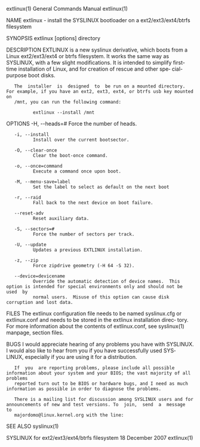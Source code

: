 extlinux(1)                                                   General Commands Manual                                                  extlinux(1)

NAME
       extlinux - install the SYSLINUX bootloader on a ext2/ext3/ext4/btrfs filesystem

SYNOPSIS
       extlinux [options] directory

DESCRIPTION
       EXTLINUX  is  a  new  syslinux derivative, which boots from a Linux ext2/ext3/ext4 or btrfs filesystem.  It works the same way as SYSLINUX,
       with a few slight modifications.  It is intended to simplify first-time installation of Linux, and for creation of rescue  and  other  spe‐
       cial-purpose boot disks.

       The  installer  is  designed  to  be run on a mounted directory.  For example, if you have an ext2, ext3, ext4, or btrfs usb key mounted on
       /mnt, you can run the following command:

              extlinux --install /mnt

OPTIONS
       -H, --heads=#
              Force the number of heads.

       -i, --install
              Install over the current bootsector.

       -O, --clear-once
              Clear the boot-once command.

       -o, --once=command
              Execute a command once upon boot.

       -M, --menu-save=label
              Set the label to select as default on the next boot

       -r, --raid
              Fall back to the next device on boot failure.

       --reset-adv
              Reset auxiliary data.

       -S, --sectors=#
              Force the number of sectors per track.

       -U, --update
              Updates a previous EXTLINUX installation.

       -z, --zip
              Force zipdrive geometry (-H 64 -S 32).

       --device=devicename
              Override the automatic detection of device names.  This option is intended for special environments only and should not be  used  by
              normal users.  Misuse of this option can cause disk corruption and lost data.

FILES
       The  extlinux configuration file needs to be named syslinux.cfg or extlinux.conf and needs to be stored in the extlinux installation direc‐
       tory. For more information about the contents of extlinux.conf, see syslinux(1) manpage, section files.

BUGS
       I would appreciate hearing of any problems you have with SYSLINUX.  I would also like to hear from you if you have successfully  used  SYS‐
       LINUX, especially if you are using it for a distribution.

       If  you  are reporting problems, please include all possible information about your system and your BIOS; the vast majority of all problems
       reported turn out to be BIOS or hardware bugs, and I need as much information as possible in order to diagnose the problems.

       There is a mailing list for discussion among SYSLINUX users and for announcements of new and test versions. To  join,  send  a  message  to
       majordomo@linux.kernel.org with the line:

SEE ALSO
       syslinux(1)

SYSLINUX for ext2/ext3/ext4/btrfs filesystem                     18 December 2007                                                      extlinux(1)
